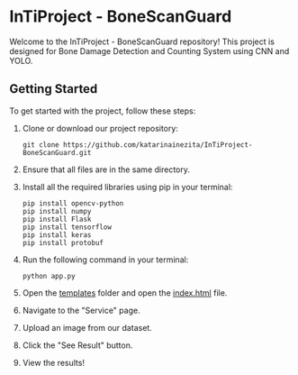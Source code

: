 # InTiProject - BoneScanGuard

Welcome to the InTiProject - BoneScanGuard repository! 
This project is designed for Bone Damage Detection and Counting System using CNN and YOLO.

## Getting Started

To get started with the project, follow these steps:

1. Clone or download our project repository:
   ```
   git clone https://github.com/katarinainezita/InTiProject-BoneScanGuard.git
   ```
   
2. Ensure that all files are in the same directory.
3. Install all the required libraries using pip in your terminal:
   ```
   pip install opencv-python
   pip install numpy
   pip install Flask
   pip install tensorflow
   pip install keras
   pip install protobuf
   ```
4. Run the following command in your terminal:
   ```
   python app.py
   ```
5. Open the [templates](/templates) folder and open the [index.html](/templates/index.html) file.
6. Navigate to the "Service" page.
7. Upload an image from our dataset.
8. Click the "See Result" button.
9. View the results!

